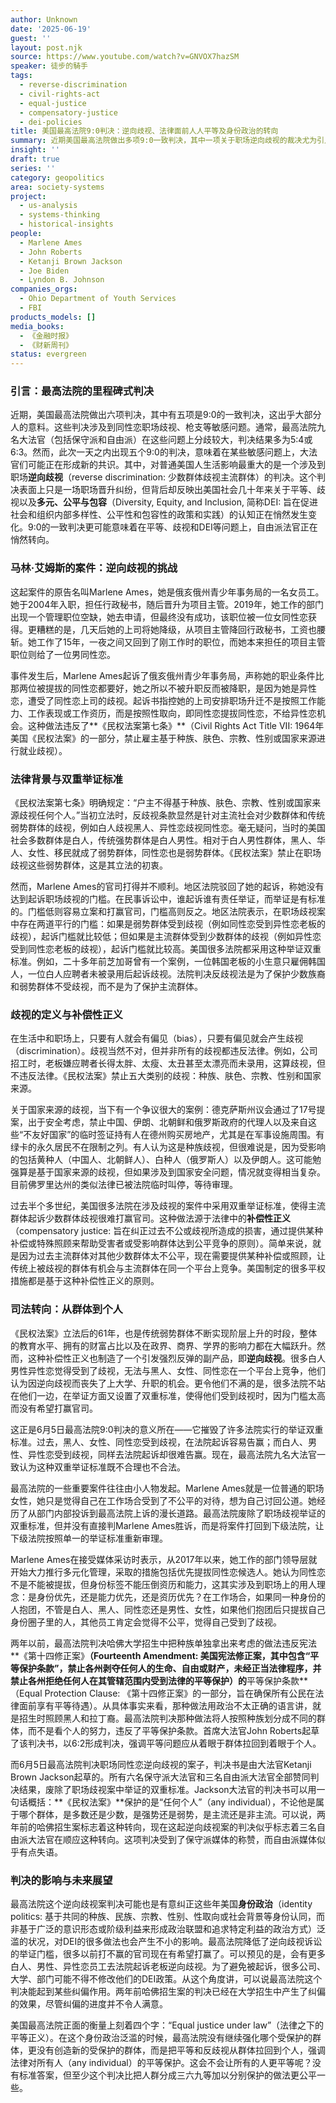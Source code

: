 ```yaml
---
author: Unknown
date: '2025-06-19'
guest: ''
layout: post.njk
source: https://www.youtube.com/watch?v=GNVOX7hazSM
speaker: 徒步的騎手
tags:
  - reverse-discrimination
  - civil-rights-act
  - equal-justice
  - compensatory-justice
  - dei-policies
title: 美国最高法院9:0判决：逆向歧视、法律面前人人平等及身份政治的转向
summary: 近期美国最高法院做出多项9:0一致判决，其中一项关于职场逆向歧视的裁决尤为引人关注。该判决废除了职场歧视诉讼中的双重举证标准，强调《民权法案》保护的是“任何个人”，而非特定群体。这标志着美国司法在平等问题上正从关注群体补偿转向强调个体权利，对身份政治和多元、公平与包容（DEI）政策将产生深远影响。
insight: ''
draft: true
series: ''
category: geopolitics
area: society-systems
project:
  - us-analysis
  - systems-thinking
  - historical-insights
people:
  - Marlene Ames
  - John Roberts
  - Ketanji Brown Jackson
  - Joe Biden
  - Lyndon B. Johnson
companies_orgs:
  - Ohio Department of Youth Services
  - FBI
products_models: []
media_books:
  - 《金融时报》
  - 《财新周刊》
status: evergreen
---
```


### 引言：最高法院的里程碑式判决

近期，美国最高法院做出六项判决，其中有五项是9:0的一致判决，这出乎大部分人的意料。这些判决涉及到同性恋职场歧视、枪支等敏感问题。通常，最高法院九名大法官（包括保守派和自由派）在这些问题上分歧较大，判决结果多为5:4或6:3。然而，此次一天之内出现五个9:0的判决，意味着在某些敏感问题上，大法官们可能正在形成新的共识。其中，对普通美国人生活影响最重大的是一个涉及到职场**逆向歧视**（reverse discrimination: 少数群体歧视主流群体）的判决。这个判决表面上只是一场职场晋升纠纷，但背后却反映出美国社会几十年来关于平等、歧视以及**多元、公平与包容**（Diversity, Equity, and Inclusion, 简称DEI: 旨在促进社会和组织内部多样性、公平性和包容性的政策和实践）的认知正在悄然发生变化。9:0的一致判决更可能意味着在平等、歧视和DEI等问题上，自由派法官正在悄然转向。

### 马林·艾姆斯的案件：逆向歧视的挑战

这起案件的原告名叫Marlene Ames，她是俄亥俄州青少年事务局的一名女员工。她于2004年入职，担任行政秘书，随后晋升为项目主管。2019年，她工作的部门出现一个管理职位空缺，她去申请，但最终没有成功，该职位被一位女同性恋获得。更糟糕的是，几天后她的上司将她降级，从项目主管降回行政秘书，工资也腰斩。她工作了15年，一夜之间又回到了刚工作时的职位，而她本来担任的项目主管职位则给了一位男同性恋。

事件发生后，Marlene Ames起诉了俄亥俄州青少年事务局，声称她的职业条件比那两位被提拔的同性恋都要好，她之所以不被升职反而被降职，是因为她是异性恋，遭受了同性恋上司的歧视。起诉书指控她的上司安排职场升迁不是按照工作能力、工作表现或工作资历，而是按照性取向，即同性恋提拔同性恋，不给异性恋机会。这种做法违反了**《民权法案第七条》**（Civil Rights Act Title VII: 1964年美国《民权法案》的一部分，禁止雇主基于种族、肤色、宗教、性别或国家来源进行就业歧视）。

### 法律背景与双重举证标准

《民权法案第七条》明确规定：“户主不得基于种族、肤色、宗教、性别或国家来源歧视任何个人。”当初立法时，反歧视条款显然是针对主流社会对少数群体和传统弱势群体的歧视，例如白人歧视黑人、异性恋歧视同性恋。毫无疑问，当时的美国社会多数群体是白人，传统强势群体是白人男性。相对于白人男性群体，黑人、华人、女性、移民就成了弱势群体，同性恋也是弱势群体。《民权法案》禁止在职场歧视这些弱势群体，这是其立法的初衷。

然而，Marlene Ames的官司打得并不顺利。地区法院驳回了她的起诉，称她没有达到起诉职场歧视的门槛。在民事诉讼中，谁起诉谁有责任举证，而举证是有标准的。门槛低则容易立案和打赢官司，门槛高则反之。地区法院表示，在职场歧视案中存在两道平行的门槛：如果是弱势群体受到歧视（例如同性恋受到异性恋老板的歧视），起诉门槛就比较低；但如果是主流群体受到少数群体的歧视（例如异性恋受到同性恋老板的歧视），起诉门槛就比较高。美国很多法院都采用这种举证双重标准。例如，二十多年前芝加哥曾有一个案例，一位韩国老板的小生意只雇佣韩国人，一位白人应聘者未被录用后起诉歧视。法院判决反歧视法是为了保护少数族裔和弱势群体不受歧视，而不是为了保护主流群体。

### 歧视的定义与补偿性正义

在生活中和职场上，只要有人就会有偏见（bias），只要有偏见就会产生歧视（discrimination）。歧视当然不对，但并非所有的歧视都违反法律。例如，公司招工时，老板嫌应聘者长得太胖、太瘦、太丑甚至太漂亮而未录用，这算歧视，但不违反法律。《民权法案》禁止五大类别的歧视：种族、肤色、宗教、性别和国家来源。

关于国家来源的歧视，当下有一个争议很大的案例：德克萨斯州议会通过了17号提案，出于安全考虑，禁止中国、伊朗、北朝鲜和俄罗斯政府的代理人以及来自这些“不友好国家”的临时签证持有人在德州购买房地产，尤其是在军事设施周围。有绿卡的永久居民不在限制之列。有人认为这是种族歧视，但很难说是，因为受影响的包括黄种人（中国人、北朝鲜人）、白种人（俄罗斯人）以及伊朗人。这可能勉强算是基于国家来源的歧视，但如果涉及到国家安全问题，情况就变得相当复杂。目前佛罗里达州的类似法律已被法院临时叫停，等待审理。

过去半个多世纪，美国很多法院在涉及歧视的案件中采用双重举证标准，使得主流群体起诉少数群体歧视很难打赢官司。这种做法源于法律中的**补偿性正义**（compensatory justice: 旨在纠正过去不公或歧视所造成的损害，通过提供某种补偿或特殊照顾来帮助受害者或受影响群体达到公平竞争的原则）。简单来说，就是因为过去主流群体对其他少数群体太不公平，现在需要提供某种补偿或照顾，让传统上被歧视的群体有机会与主流群体在同一个平台上竞争。美国制定的很多平权措施都是基于这种补偿性正义的原则。

### 司法转向：从群体到个人

《民权法案》立法后的61年，也是传统弱势群体不断实现阶层上升的时段，整体的教育水平、拥有的财富占比以及在政界、商界、学界的影响力都在大幅跃升。然而，这种补偿性正义也制造了一个引发强烈反弹的副产品，即**逆向歧视**。很多白人男性异性恋觉得受到了歧视，无法与黑人、女性、同性恋在一个平台上竞争，他们认为因逆向歧视而丧失了上大学、升职的机会。更令他们不满的是，很多法院不站在他们一边，在举证方面又设置了双重标准，使得他们受到歧视时，因为门槛太高而没有希望打赢官司。

这正是6月5日最高法院9:0判决的意义所在——它摧毁了许多法院实行的举证双重标准。过去，黑人、女性、同性恋受到歧视，在法院起诉容易告赢；而白人、男性、异性恋受到歧视，同样去法院起诉却很难告赢。现在，最高法院九名大法官一致认为这种双重举证标准既不合理也不合法。

最高法院的一些重要案件往往由小人物发起。Marlene Ames就是一位普通的职场女性，她只是觉得自己在工作场合受到了不公平的对待，想为自己讨回公道。她经历了从部门内部投诉到最高法院上诉的漫长道路。最高法院废除了职场歧视举证的双重标准，但并没有直接判Marlene Ames胜诉，而是将案件打回到下级法院，让下级法院按照单一的举证标准重新审理。

Marlene Ames在接受媒体采访时表示，从2017年以来，她工作的部门领导层就开始大力推行多元化管理，采取的措施包括优先提拔同性恋候选人。她认为同性恋不是不能被提拔，但身份标签不能压倒资历和能力，这其实涉及到职场上的用人理念：是身份优先，还是能力优先，还是资历优先？在工作场合，如果同一种身份的人抱团，不管是白人、黑人、同性恋还是男性、女性，如果他们抱团后只提拔自己身份圈子里的人，其他员工肯定会觉得不公平，觉得自己受到了歧视。

两年以前，最高法院判决哈佛大学招生中把种族单独拿出来考虑的做法违反宪法**《第十四修正案》**（Fourteenth Amendment: 美国宪法修正案，其中包含“平等保护条款”，禁止各州剥夺任何人的生命、自由或财产，未经正当法律程序，并禁止各州拒绝任何人在其管辖范围内受到法律的平等保护）的**平等保护条款**（Equal Protection Clause: 《第十四修正案》的一部分，旨在确保所有公民在法律面前享有平等待遇）。从具体事实来看，那种做法用政治不太正确的语言讲，就是招生时照顾黑人和拉丁裔。最高法院判决那种做法将人按照种族划分成不同的群体，而不是看个人的努力，违反了平等保护条款。首席大法官John Roberts起草了该判决书，以6:2形成判决，强调平等问题应从着眼于群体拉回到着眼于个人。

而6月5日最高法院判决职场同性恋逆向歧视的案子，判决书是由大法官Ketanji Brown Jackson起草的。所有六名保守派大法官和三名自由派大法官全部赞同判决结果，废除了职场歧视案中举证的双重标准。Jackson大法官的判决书可以用一句话概括：**《民权法案》**保护的是“任何个人”（any individual），不论他是属于哪个群体，是多数还是少数，是强势还是弱势，是主流还是非主流。可以说，两年前的哈佛招生案标志着这种转向，现在这起逆向歧视案的判决似乎标志着三名自由派大法官在顺应这种转向。这项判决受到了保守派媒体的称赞，而自由派媒体似乎有点失语。

### 判决的影响与未来展望

最高法院这个逆向歧视案判决可能也是有意纠正这些年美国**身份政治**（identity politics: 基于共同的种族、民族、宗教、性别、性取向或社会背景等身份认同，而非基于广泛的意识形态或阶级利益来形成政治联盟和追求特定利益的政治方式）泛滥的状况，对DEI的很多做法也会产生不小的影响。最高法院降低了逆向歧视诉讼的举证门槛，很多以前打不赢的官司现在有希望打赢了。可以预见的是，会有更多白人、男性、异性恋员工去法院起诉老板逆向歧视。为了避免被起诉，很多公司、大学、部门可能不得不修改他们的DEI政策。从这个角度讲，可以说最高法院这个判决能起到某些纠偏作用。两年前哈佛招生案的判决已经在大学招生中产生了纠偏的效果，尽管纠偏的进度并不令人满意。

美国最高法院正面的衡量上刻着四个字：“Equal justice under law”（法律之下的平等正义）。在这个身份政治泛滥的时候，最高法院没有继续强化哪个受保护的群体，更没有创造新的受保护的群体，而是把平等和反歧视从群体拉回到个人，强调法律对所有人（any individual）的平等保护。这会不会让所有的人更平等呢？没有标准答案，但至少这个判决比把人群分成三六九等加以分别保护的做法更公平一些。